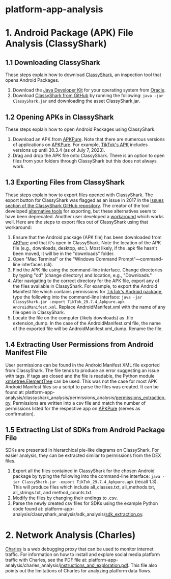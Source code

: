 # platform-app-analysis

# 1. Android Package (APK) File Analysis (ClassyShark)
## 1.1 Downloading ClassyShark 
These steps explain how to download [ClassyShark](https://github.com/google/android-classyshark), an inspection tool that opens Android Packages. 
1. Download the [Java Developer Kit](https://www.oracle.com/java/technologies/downloads/#jdk20-mac) for your operating system from [Oracle](https://www.oracle.com/java/technologies/downloads/#jdk20-mac).
2. Download [ClassyShark from GitHub](https://github.com/google/android-classyshark) by running the following: `java -jar ClassyShark.jar` and downloading the asset ClassyShark.jar. 

## 1.2 Opening APKs in ClassyShark 
These steps explain how to open Android Packages using ClassyShark. 
1. Download an APK from [APKPure](https://apkpure.com). Note that there are numerous versions of applications on [APKPure](https://apkpure.com/). For example, [TikTok's APK](https://apkpure.com/tiktok-musically/com.zhiliaoapp.musically/versions) includes versions up until 30.3.4 (as of July 7, 2023). 
2. Drag and drop the APK file onto ClassyShark. There is an option to open files from your folders through ClassyShark but this does not always work. 

## 1.3 Exporting Files from ClassyShark 
These steps explain how to export files opened with ClassyShark. The export button for ClassyShark was flagged as an issue in 2017 in the [Issues section of the ClassyShark GitHub repository](https://github.com/google/android-classyshark/issues/152?fbclid=IwAR0i_hVIFBIpVXwaBGqoXUSjQ-stC1J_R1UJ3S7K2qPoNz0ee1KC0WqQYGE). The creator of the tool developed [alternative tools](https://medium.com/@BorisFarber/exporting-data-from-classyshark-e3cf3fe3fab8) for exporting, but these alternatives seem to have been deprecated. Another user developed a [workaround](https://github.com/google/android-classyshark/issues/152) which works well. Here are the steps to export files out of ClassyShark using that workaround:
1. Ensure that the Android package (APK file) has been downloaded from [AKPure](https://apkpure.com/) and that it's open in ClassyShark. Note the location of the APK file (e.g., downloads, desktop, etc.). Most likely, if the .apk file hasn't been moved, it will be in the "downloads" folder.
2. Open "Mac Terminal" or the "Windows Command Prompt"—command-line interfaces (cli). 
3. Find the APK file using the command-line interface. Change directories by typing "cd" (change directory) and location, e.g., "Downloads."
4. After navigating to the correct directory for the APK file, export any of the files available in ClassyShark. For example, to export the Android Manifest file which contains permissions for [TikTok's Android package](https://apkpure.com/tiktok-musically/com.zhiliaoapp.musically), type the following into the command-line interface: `java -jar ClassyShark.jar -export TikTok_29.7.4_Apkpure.apk AndroidManifest.xml`. Replace AndroidManifest.xml with the name of any file open in ClassyShark. 
5. Locate the file on the computer (likely downloads) as .file extension_dump. In the case of the AndroidManifest.xml file, the name of the exported file will be AndroidManifest.xml_dump. Rename the file. 

## 1.4 Extracting User Permissions from Android Manifest File 
User permissions can be found in the Android Manifest XML file exported from ClassyShark. The file tends to produce an error suggesting an issue with tags. If tags are closed and the file is readable, the Python module [xml.etree.ElementTree](https://docs.python.org/3/library/xml.etree.elementtree.html) can be used. This was not the case for most APK Android Manifest files so a script to parse the files was created. It can be found at: 
platform-app-analysis/classyshark_analysis/permissions_analysis/[permissions_extraction.py](https://github.com/mahetajik/platform-app-analysis/blob/main/classyshark_analysis/permissions_analysis/permissions_extraction.py). 
Permissions are written into a csv file and match the number of permissions listed for the respective app on [APKPure](https://apkpure.com/tiktok-musically/com.zhiliaoapp.musically) (serves as confirmation). 

## 1.5 Extracting List of SDKs from Android Package File 
SDKs are presented in hierarchical pie-like diagrams on ClassyShark. For easier analysis, they can be extracted similar to permissions from the DEX files. 
1. Export all the files contained in ClassyShark for the chosen Android package by typing the following into the command-line interface: `java -jar ClassyShark.jar -export TikTok_29.7.4_Apkpure.apk` (recall 1.3). This will produce files which include all_classes.txt, all_methods.txt, all_strings.txt, and method_counts.txt. 
2. Modify the files by changing their endings to .csv. 
3. Parse the newly created csv files for SDKs using the example Python code found at: platform-app-analysis/classyshark_analysis/sdk_analysis/[sdk_extraction.py](https://github.com/mahetajik/platform-app-analysis/blob/main/classyshark_analysis/sdk_analysis/sdk_extraction.py). 

# 2. Network Analysis (Charles)
[Charles](https://www.charlesproxy.com/) is a web debugging proxy that can be used to monitor internet traffic. For information on how to install and explore social media platform traffic with Charles, see the PDF file at: 
platform-app-analysis/charles_analysis/[instructions_and_exploration.pdf](https://github.com/mahetajik/platform-app-analysis/blob/main/charles_analysis/instructions_and_exploration.pdf). This file also points out the limitations of Charles for analyzing platform data flows. 
